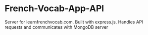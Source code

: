 # French-Vocab-App-API
Server for learnfrenchvocab.com. Built with express.js. Handles API requests and communicates with MongoDB server